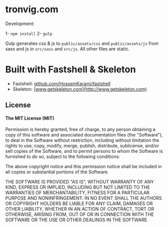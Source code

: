 # tronvig.com

Development: 

1- `npm install`
2- `gulp`

Gulp generates css & js to `public/assets/css` and `public/assets/js` from sass and js in `src/sass` and `src/js`. All other files are static. 

# Built with Fastshell & Skeleton

* Fastshell: [github.com/HosseinKarami/fastshell](http://github.com/HosseinKarami/fastshell)
* Skeleton: [www.getskeleton.com](http://www.getskeleton.com)

## License

#### The MIT License (MIT)

Permission is hereby granted, free of charge, to any person obtaining a copy of
this software and associated documentation files (the "Software"), to deal in
the Software without restriction, including without limitation the rights to
use, copy, modify, merge, publish, distribute, sublicense, and/or sell copies
of the Software, and to permit persons to whom the Software is furnished to do
so, subject to the following conditions:

The above copyright notice and this permission notice shall be included in all
copies or substantial portions of the Software.

THE SOFTWARE IS PROVIDED "AS IS", WITHOUT WARRANTY OF ANY KIND, EXPRESS OR
IMPLIED, INCLUDING BUT NOT LIMITED TO THE WARRANTIES OF MERCHANTABILITY,
FITNESS FOR A PARTICULAR PURPOSE AND NONINFRINGEMENT. IN NO EVENT SHALL THE
AUTHORS OR COPYRIGHT HOLDERS BE LIABLE FOR ANY CLAIM, DAMAGES OR OTHER
LIABILITY, WHETHER IN AN ACTION OF CONTRACT, TORT OR OTHERWISE, ARISING FROM,
OUT OF OR IN CONNECTION WITH THE SOFTWARE OR THE USE OR OTHER DEALINGS IN THE
SOFTWARE.
